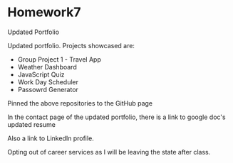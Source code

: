 # Homework7
Updated Portfolio

Updated portfolio.  Projects showcased are:
- Group Project 1 - Travel App
- Weather Dashboard
- JavaScript Quiz
- Work Day Scheduler
- Passowrd Generator

Pinned the above repositories to the GitHub page

In the contact page of the updated portfolio, there is a link to google doc's updated resume

Also a link to LinkedIn profile.  

Opting out of career services as I will be leaving the state after class.

